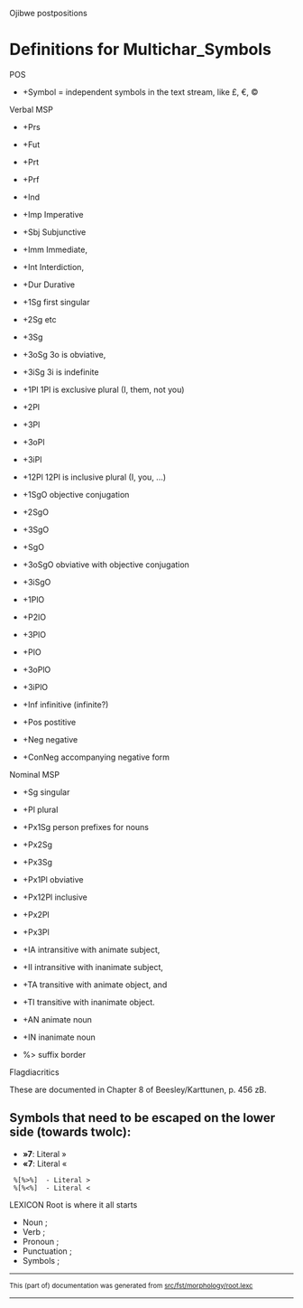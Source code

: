 
Ojibwe postpositions

# Definitions for Multichar_Symbols

POS

* +Symbol = independent symbols in the text stream, like £, €, ©

Verbal MSP
* +Prs  
* +Fut  
* +Prt  
* +Prf  

* +Ind  
* +Imp   Imperative
* +Sbj   Subjunctive
* +Imm   Immediate,

* +Int   Interdiction,
* +Dur   Durative

* +1Sg     first singular
* +2Sg     etc
* +3Sg    
* +3oSg    3o is obviative,
* +3iSg    3i is indefinite

* +1Pl     1Pl is exclusive plural (I, them, not you)
* +2Pl    
* +3Pl    
* +3oPl   
* +3iPl   
* +12Pl    12Pl is inclusive plural (I, you, ...)

* +1SgO    objective conjugation
* +2SgO   
* +3SgO   
* +SgO    
* +3oSgO   obviative with objective conjugation
* +3iSgO  
* +1PlO   
* +P2lO   
* +3PlO   
* +PlO    
* +3oPlO  
* +3iPlO  

* +Inf     infinitive (infinite?)
* +Pos     postitive
* +Neg     negative
* +ConNeg  accompanying negative form

Nominal MSP
* +Sg		  singular
* +Pl		  plural

* +Px1Sg	  person prefixes for nouns
* +Px2Sg	 
* +Px3Sg	 
* +Px1Pl	  obviative
* +Px12Pl	  inclusive
* +Px2Pl	 
* +Px3Pl	 

* +IA       intransitive with animate subject,
* +II       intransitive with inanimate subject,
* +TA       transitive with animate object, and
* +TI       transitive with inanimate object.

* +AN		  animate noun
* +IN		  inanimate noun

* %> 		  suffix border

Flagdiacritics

These are documented in Chapter 8 of Beesley/Karttunen, p. 456 zB.

## Symbols that need to be escaped on the lower side (towards twolc):
* **»7**:  Literal »
* **«7**:  Literal «
```
 %[%>%]  - Literal >
 %[%<%]  - Literal <
```

 LEXICON Root 		  is where it all starts

* Noun ;	             
* Verb ;	             
* Pronoun ;            
* Punctuation ;        
* Symbols     ;        

* * *

<small>This (part of) documentation was generated from [src/fst/morphology/root.lexc](https://github.com/giellalt/lang-ciw/blob/main/src/fst/morphology/root.lexc)</small>

---

